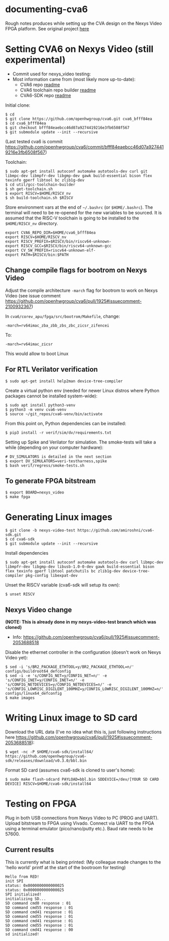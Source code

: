 # documenting-cva6
Rough notes produces while setting up the CVA design on the Nexys Video FPGA platform. See original project [here](https://github.com/openhwgroup/cva6)

# Setting CVA6 on Nexys Video (still experimental)

* Commit used for nexys_video testing: <bfff84eaebcc46d07a9274419216e3fb6508f567>
* Most information came from (most likely more up-to-date):
  - CVA6 repo [readme](https://github.com/openhwgroup/cva6?tab=readme-ov-file)
  - CVA6 toolchain repo builder [readme](https://github.com/openhwgroup/cva6/blob/master/util/gcc-toolchain-builder/README.md#Prerequisites)
  - CVA6-SDK repo [readme](https://github.com/openhwgroup/cva6-sdk)

Initial clone:

```
$ cd
$ git clone https://github.com/openhwgroup/cva6.git cva6_bfff84ea
$ cd cva6_bfff84ea
$ git checkout bfff84eaebcc46d07a9274419216e3fb6508f567
$ git submodule update --init --recursive
```

(Last tested cva6 is commit
https://github.com/openhwgroup/cva6/commit/bfff84eaebcc46d07a9274419216e3fb6508f567)

Toolchain:

```
$ sudo apt-get install autoconf automake autotools-dev curl git libmpc-dev libmpfr-dev libgmp-dev gawk build-essential bison flex texinfo gperf libtool bc zlib1g-dev
$ cd util/gcc-toolchain-builder
$ sh get-toolchain.sh
$ export RISCV=$HOME/RISCV_nv
$ sh build-toolchain.sh $RISCV
```

Store environment vars at the end of `~/.bashrc` (or `$HOME/.bashrc`).
The terminal will need to be re-opened for the new variables to be sourced.
It is assumed that the RISC-V toolchain is going to be installed to
the `$HOME/RISCV_nv` directory.

```
export CVA6_REPO_DIR=$HOME/cva6_bfff84ea
export RISCV=$HOME/RISCV_nv
export RISCV_PREFIX=$RISCV/bin/riscv64-unknown-
export RISCV_GCC=$RISCV/bin/riscv64-unknown-gcc
export CV_SW_PREFIX=riscv64-unknown-elf-
export PATH=$RISCV/bin:$PATH
```

## Change compile flags for bootrom on Nexys Video

Adjust the compile architecture `-march` flag for bootrom to work
on Nexys Video (see issue comment
https://github.com/openhwgroup/cva6/pull/1925#issuecomment-2100932367)

In `cva6/corev_apu/fpga/src/bootrom/Makefile`, change:
```
-march=rv64imac_zba_zbb_zbs_zbc_zicsr_zifencei
```

To:

```
-march=rv64imac_zicsr
```

This would allow to boot Linux

## For RTL Verilator verification

```
$ sudo apt-get install help2man device-tree-compiler
```

Create a virtual python env (needed for newer Linux distros where Python
packages cannot be installed system-wide):

```
$ sudo apt install python3-venv
$ python3 -m venv cva6-venv
$ source ~/git_repos/cva6-venv/bin/activate
```

From this point on, Python dependencies can be installed:

```
$ pip3 install -r verif/sim/dv/requirements.txt
```

Setting up Spike and Verilator for simulation. The smoke-tests will take a
while (depending on your computer hardware):

```
# DV_SIMULATORS is detailed in the next section
$ export DV_SIMULATORS=veri-testharness,spike
$ bash verif/regress/smoke-tests.sh
```

## To generate FPGA bitstream

```
$ export BOARD=nexys_video
$ make fpga
```


# Generating Linux images

```
$ git clone -b nexys-video-test https://github.com/amiroshni/cva6-sdk.git
$ cd cva6-sdk
$ git submodule update --init --recursive
```

Install dependencies

```
$ sudo apt-get install autoconf automake autotools-dev curl libmpc-dev libmpfr-dev libgmp-dev libusb-1.0-0-dev gawk build-essential bison flex texinfo gperf libtool patchutils bc zlib1g-dev device-tree-compiler pkg-config libexpat-dev
```

Unset the RISCV variable (cva6-sdk will setup its own):

```
$ unset RISCV
```

## Nexys Video change

**(NOTE: This is already done in my nexys-video-test branch which was cloned)**

- Info: <https://github.com/openhwgroup/cva6/pull/1925#issuecomment-2053688518>

Disable the ethernet controller in the configuration (doesn't work on Nexys Video yet):

```
$ sed -i 's/BR2_PACKAGE_ETHTOOL=y/BR2_PACKAGE_ETHTOOL=n/' configs/buildroot64_defconfig
$ sed -i -e 's/CONFIG_NET=y/CONFIG_NET=n/' -e 's/CONFIG_INET=y/CONFIG_INET=n/' -e 's/CONFIG_NETDEVICES=y/CONFIG_NETDEVICES=n/' -e 's/CONFIG_LOWRISC_DIGILENT_100MHZ=y/CONFIG_LOWRISC_DIGILENT_100MHZ=n/' configs/linux64_defconfig
$ make images
```

# Writing Linux image to SD card

Download the URL data (I've no idea what this is, just following instructions here
https://github.com/openhwgroup/cva6/pull/1925#issuecomment-2053688518):

```
$ wget -nc -P $HOME/cva6-sdk/install64/ https://github.com/openhwgroup/cva6-sdk/releases/download/v0.3.0/bbl.bin
```

Format SD card (assumes cva6-sdk is cloned to user's home):

```
$ sudo make flash-sdcard PAYLOAD=bbl.bin SDDEVICE=/dev/[YOUR SD CARD DEVICE] RISCV=$HOME/cva6-sdk/install64
```

# Testing on FPGA

Plug in both USB connections from Nexys Video to PC (PROG and UART).
Upload bitstream to FPGA using Vivado.
Connect via UART to the FPGA using a terminal emulator (pico/nano/putty etc.).
Baud rate needs to be 57600.

## Current results

This is currently what is being printed:
(My colleague made changes to the 'hello world' printf at the start of
the bootroom for testing)

```
Hello from RED!
init SPI
status: 0x0000000000000025
status: 0x0000000000000025
SPI initialized!
initializing SD...
SD command cmd0 response : 01
SD command cmd55 response : 01
SD command cmd41 response : 01
SD command cmd55 response : 01
SD command cmd41 response : 01
SD command cmd55 response : 01
SD command cmd41 response : 00
sd initialized!
```
